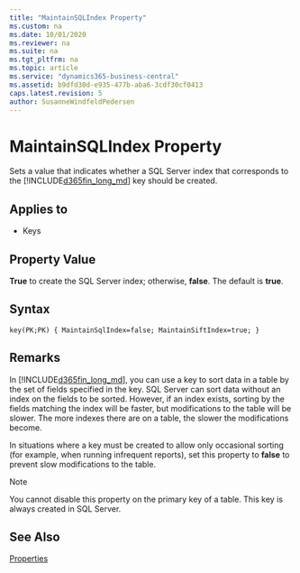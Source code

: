 ```yaml
---
title: "MaintainSQLIndex Property"
ms.custom: na
ms.date: 10/01/2020
ms.reviewer: na
ms.suite: na
ms.tgt_pltfrm: na
ms.topic: article
ms.service: "dynamics365-business-central"
ms.assetid: b9dfd30d-e935-477b-aba6-3cdf30cf0413
caps.latest.revision: 5
author: SusanneWindfeldPedersen
---
```


# MaintainSQLIndex Property

Sets a value that indicates whether a SQL Server index that corresponds to the [!INCLUDE[d365fin_long_md](../includes/d365fin_long_md.md)] key should be created.  
  
## Applies to  

- Keys  
  
## Property Value  

**True** to create the SQL Server index; otherwise, **false**. The default is **true**.  

## Syntax

```AL
key(PK;PK) { MaintainSqlIndex=false; MaintainSiftIndex=true; }
```

## Remarks

In [!INCLUDE[d365fin_long_md](../includes/d365fin_long_md.md)], you can use a key to sort data in a table by the set of fields specified in the key. SQL Server can sort data without an index on the fields to be sorted. However, if an index exists, sorting by the fields matching the index will be faster, but modifications to the table will be slower. The more indexes there are on a table, the slower the modifications become.  
  
In situations where a key must be created to allow only occasional sorting (for example, when running infrequent reports), set this property to **false** to prevent slow modifications to the table.  
  
> [!NOTE]  
> You cannot disable this property on the primary key of a table. This key is always created in SQL Server.  
  
## See Also

[Properties](devenv-properties.md)